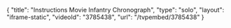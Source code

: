 {
    "title": "Instructions Movie Infantry Chronograph",
    "type": "solo",
    "layout": "iframe-static",
    "videoId": "3785438",
    "url": "\/tvpembed\/3785438"
}
